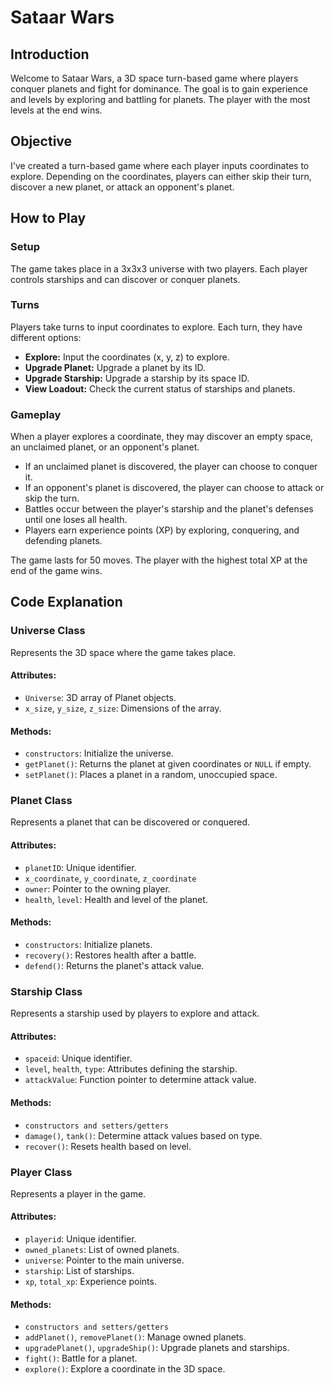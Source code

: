 # Sataar Wars

## Introduction
Welcome to Sataar Wars, a 3D space turn-based game where players conquer planets and fight for dominance. The goal is to gain experience and levels by exploring and battling for planets. The player with the most levels at the end wins.

## Objective
I've created a turn-based game where each player inputs coordinates to explore. Depending on the coordinates, players can either skip their turn, discover a new planet, or attack an opponent's planet.

## How to Play

### Setup
The game takes place in a 3x3x3 universe with two players. Each player controls starships and can discover or conquer planets.

### Turns
Players take turns to input coordinates to explore. Each turn, they have different options: 

- **Explore:** Input the coordinates (x, y, z) to explore.
- **Upgrade Planet:** Upgrade a planet by its ID.
- **Upgrade Starship:** Upgrade a starship by its space ID.
- **View Loadout:** Check the current status of starships and planets.

### Gameplay
When a player explores a coordinate, they may discover an empty space, an unclaimed planet, or an opponent's planet.

- If an unclaimed planet is discovered, the player can choose to conquer it.
- If an opponent's planet is discovered, the player can choose to attack or skip the turn.
- Battles occur between the player's starship and the planet's defenses until one loses all health.
- Players earn experience points (XP) by exploring, conquering, and defending planets.

The game lasts for 50 moves. The player with the highest total XP at the end of the game wins.

## Code Explanation

### Universe Class
Represents the 3D space where the game takes place.

#### Attributes:
- `Universe`: 3D array of Planet objects.
- `x_size`, `y_size`, `z_size`: Dimensions of the array.

#### Methods:
- `constructors`: Initialize the universe.
- `getPlanet()`: Returns the planet at given coordinates or `NULL` if empty.
- `setPlanet()`: Places a planet in a random, unoccupied space.

### Planet Class
Represents a planet that can be discovered or conquered.

#### Attributes:
- `planetID`: Unique identifier.
- `x_coordinate`, `y_coordinate`, `z_coordinate`
- `owner`: Pointer to the owning player.
- `health`, `level`: Health and level of the planet.

#### Methods:
- `constructors`: Initialize planets.
- `recovery()`: Restores health after a battle.
- `defend()`: Returns the planet's attack value.

### Starship Class
Represents a starship used by players to explore and attack.

#### Attributes:
- `spaceid`: Unique identifier.
- `level`, `health`, `type`: Attributes defining the starship.
- `attackValue`: Function pointer to determine attack value.

#### Methods:
- `constructors and setters/getters`
- `damage()`, `tank()`: Determine attack values based on type.
- `recover()`: Resets health based on level.

### Player Class
Represents a player in the game.

#### Attributes:
- `playerid`: Unique identifier.
- `owned_planets`: List of owned planets.
- `universe`: Pointer to the main universe.
- `starship`: List of starships.
- `xp`, `total_xp`: Experience points.

#### Methods:
- `constructors and setters/getters`
- `addPlanet()`, `removePlanet()`: Manage owned planets.
- `upgradePlanet()`, `upgradeShip()`: Upgrade planets and starships.
- `fight()`: Battle for a planet.
- `explore()`: Explore a coordinate in the 3D space.
